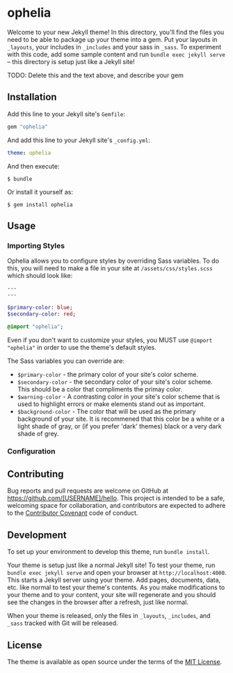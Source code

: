 # ophelia

Welcome to your new Jekyll theme! In this directory, you'll find the files you need to be able to package up your theme into a gem. Put your layouts in `_layouts`, your includes in `_includes` and your sass in `_sass`. To experiment with this code, add some sample content and run `bundle exec jekyll serve` – this directory is setup just like a Jekyll site!

TODO: Delete this and the text above, and describe your gem

## Installation

Add this line to your Jekyll site's `Gemfile`:

```ruby
gem "ophelia"
```

And add this line to your Jekyll site's `_config.yml`:

```yaml
theme: ophelia
```

And then execute:

    $ bundle

Or install it yourself as:

    $ gem install ophelia

## Usage

### Importing Styles

Ophelia allows you to configure styles by overriding Sass variables.  To do this, you will need to make a file in your site at `/assets/css/styles.scss` which should look like:

```sass
---
---

$primary-color: blue;
$secondary-color: red;

@import "ophelia";
```

Even if you don't want to customize your styles, you MUST use `@import "ophelia"` in order to use the theme's default styles.

The Sass variables you can override are:

- `$primary-color` - the primary color of your site's color scheme.
- `$secondary-color` - the secondary color of your site's color scheme.  This should be a color that compliments the primay color.
- `$warning-color` - A contrasting color in your site's color scheme that is used to highlight errors or make elements stand out as important.
- `$background-color` - The color that will be used as the primary background of your site.  It is recommened that this color be a white or a light shade of gray, or (if you prefer 'dark' themes) black or a very dark shade of grey.

### Configuration

## Contributing

Bug reports and pull requests are welcome on GitHub at https://github.com/[USERNAME]/hello. This project is intended to be a safe, welcoming space for collaboration, and contributors are expected to adhere to the [Contributor Covenant](http://contributor-covenant.org) code of conduct.

## Development

To set up your environment to develop this theme, run `bundle install`.

Your theme is setup just like a normal Jekyll site! To test your theme, run `bundle exec jekyll serve` and open your browser at `http://localhost:4000`. This starts a Jekyll server using your theme. Add pages, documents, data, etc. like normal to test your theme's contents. As you make modifications to your theme and to your content, your site will regenerate and you should see the changes in the browser after a refresh, just like normal.

When your theme is released, only the files in `_layouts`, `_includes`, and `_sass` tracked with Git will be released.

## License

The theme is available as open source under the terms of the [MIT License](https://opensource.org/licenses/MIT).

